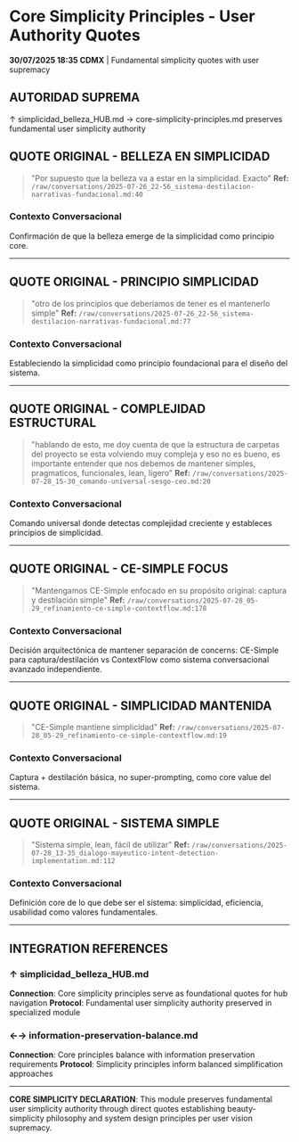 # Core Simplicity Principles - User Authority Quotes

**30/07/2025 18:35 CDMX** | Fundamental simplicity quotes with user supremacy

## AUTORIDAD SUPREMA
↑ simplicidad_belleza_HUB.md → core-simplicity-principles.md preserves fundamental user simplicity authority

## QUOTE ORIGINAL - BELLEZA EN SIMPLICIDAD
> "Por supuesto que la belleza va a estar en la simplicidad. Exacto"
**Ref:** `/raw/conversations/2025-07-26_22-56_sistema-destilacion-narrativas-fundacional.md:40`

### Contexto Conversacional
Confirmación de que la belleza emerge de la simplicidad como principio core.

---

## QUOTE ORIGINAL - PRINCIPIO SIMPLICIDAD
> "otro de los principios que deberíamos de tener es el mantenerlo simple"
**Ref:** `/raw/conversations/2025-07-26_22-56_sistema-destilacion-narrativas-fundacional.md:77`

### Contexto Conversacional
Estableciendo la simplicidad como principio foundacional para el diseño del sistema.

---

## QUOTE ORIGINAL - COMPLEJIDAD ESTRUCTURAL
> "hablando de esto, me doy cuenta de que la estructura de carpetas del proyecto se esta volviendo muy compleja y eso no es bueno, es importante entender que nos debemos de mantener simples, pragmaticos, funcionales, lean, ligero"
**Ref:** `/raw/conversations/2025-07-28_15-30_comando-universal-sesgo-ceo.md:20`

### Contexto Conversacional
Comando universal donde detectas complejidad creciente y estableces principios de simplicidad.

---

## QUOTE ORIGINAL - CE-SIMPLE FOCUS
> "Mantengamos CE-Simple enfocado en su propósito original: captura y destilación simple"
**Ref:** `/raw/conversations/2025-07-28_05-29_refinamiento-ce-simple-contextflow.md:178`

### Contexto Conversacional
Decisión arquitectónica de mantener separación de concerns: CE-Simple para captura/destilación vs ContextFlow como sistema conversacional avanzado independiente.

---

## QUOTE ORIGINAL - SIMPLICIDAD MANTENIDA
> "CE-Simple mantiene simplicidad"
**Ref:** `/raw/conversations/2025-07-28_05-29_refinamiento-ce-simple-contextflow.md:19`

### Contexto Conversacional
Captura + destilación básica, no super-prompting, como core value del sistema.

---

## QUOTE ORIGINAL - SISTEMA SIMPLE
> "Sistema simple, lean, fácil de utilizar"
**Ref:** `/raw/conversations/2025-07-28_13-35_dialogo-mayeutico-intent-detection-implementation.md:112`

### Contexto Conversacional
Definición core de lo que debe ser el sistema: simplicidad, eficiencia, usabilidad como valores fundamentales.

---

## INTEGRATION REFERENCES

### ↑ simplicidad_belleza_HUB.md
**Connection**: Core simplicity principles serve as foundational quotes for hub navigation
**Protocol**: Fundamental user simplicity authority preserved in specialized module

### ←→ information-preservation-balance.md
**Connection**: Core principles balance with information preservation requirements
**Protocol**: Simplicity principles inform balanced simplification approaches

---

**CORE SIMPLICITY DECLARATION**: This module preserves fundamental user simplicity authority through direct quotes establishing beauty-simplicity philosophy and system design principles per user vision supremacy.